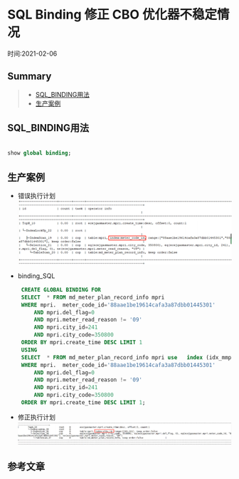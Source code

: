 # SQL Binding 修正 CBO 优化器不稳定情况
时间:2021-02-06   

## Summary
> - [SQL_BINDING用法](#SQL_BINDING用法)   
> - [生产案例](#生产案例)   

## SQL_BINDING用法
```sql

show global binding;

```


## 生产案例  

 - 错误执行计划  
 ![1](./sql-binding-pic/01.png)


 - binding_SQL
   ```sql
    CREATE GLOBAL BINDING FOR 
    SELECT  * FROM md_meter_plan_record_info mpri
    WHERE mpri.  meter_code_id='88aae1be19614cafa3a87dbb01445301'
        AND mpri.del_flag=0
        AND mpri.meter_read_reason != '09'
        AND mpri.city_id=241
        AND mpri.city_code=350800
    ORDER BY mpri.create_time DESC LIMIT 1
    USING 
    SELECT  * FROM md_meter_plan_record_info mpri use   index (idx_mmpri_mcid)
    WHERE mpri.  meter_code_id='88aae1be19614cafa3a87dbb01445301'
        AND mpri.del_flag=0
        AND mpri.meter_read_reason != '09'
        AND mpri.city_id=241
        AND mpri.city_code=350800
    ORDER BY mpri.create_time DESC LIMIT 1;
   ```

 - 修正执行计划  
 ![1](./sql-binding-pic/02.png)






## 参考文章









